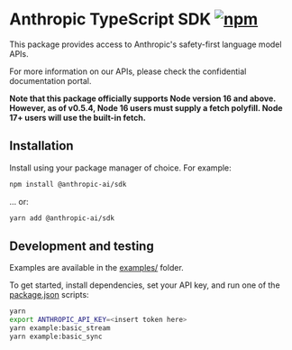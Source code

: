# Anthropic TypeScript SDK [![npm](https://img.shields.io/npm/v/@anthropic-ai/sdk)](https://www.npmjs.com/package/@anthropic-ai/sdk)

This package provides access to Anthropic's safety-first language model APIs.

For more information on our APIs, please check the confidential documentation portal.

**Note that this package officially supports Node version 16 and above. However, as of v0.5.4, Node 16 users must supply a fetch polyfill. Node 17+ users will use the built-in fetch.**

## Installation

Install using your package manager of choice. For example:

```sh
npm install @anthropic-ai/sdk
```

… or:

```sh
yarn add @anthropic-ai/sdk
```

## Development and testing

Examples are available in the [examples/](examples/) folder.

To get started, install dependencies, set your API key, and run one of the [package.json](package.json) scripts:

```sh
yarn
export ANTHROPIC_API_KEY=<insert token here>
yarn example:basic_stream
yarn example:basic_sync
```
